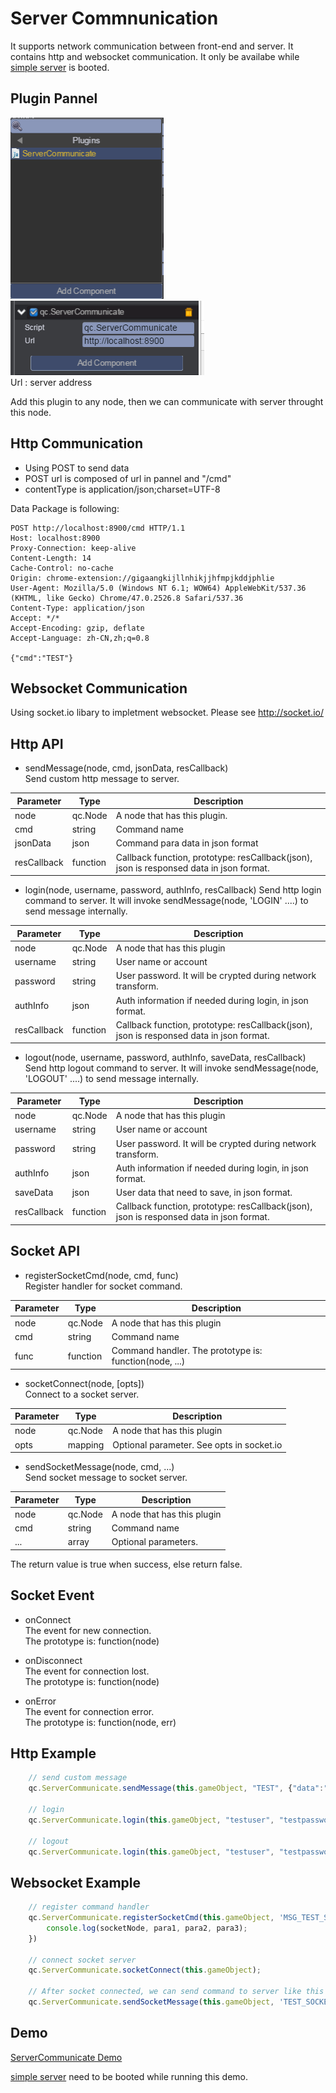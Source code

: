 # Server Commnunication
It supports network communication between front-end and server. It contains http and websocket communication. It only be availabe while [simple server](server.html) is booted.

## Plugin Pannel
![](images/add.png)   
![](images/serverComm.png)   
Url : server address

Add this plugin to any node, then we can communicate with server throught this node.

## Http Communication
* Using POST to send data
* POST url is composed of url in pannel and "/cmd"
* contentType is application/json;charset=UTF-8		

Data Package is following:
````
POST http://localhost:8900/cmd HTTP/1.1
Host: localhost:8900
Proxy-Connection: keep-alive
Content-Length: 14
Cache-Control: no-cache
Origin: chrome-extension://gigaangkijllnhikjjhfmpjkddjphlie
User-Agent: Mozilla/5.0 (Windows NT 6.1; WOW64) AppleWebKit/537.36 (KHTML, like Gecko) Chrome/47.0.2526.8 Safari/537.36
Content-Type: application/json
Accept: */*
Accept-Encoding: gzip, deflate
Accept-Language: zh-CN,zh;q=0.8

{"cmd":"TEST"}
````

## Websocket Communication  
Using socket.io libary to impletment websocket. Please see http://socket.io/  

## Http API
* sendMessage(node, cmd, jsonData, resCallback)		
Send custom http message to server.  

| Parameter | Type | Description |  
| ------------- | ------------- | -------------|  
| node | qc.Node | A node that has this plugin. |  
| cmd | string | Command name |  
| jsonData | json | Command para data in json format |  
| resCallback | function | Callback function, prototype: resCallback(json), json is responsed data in json format. |  

* login(node, username, password, authInfo, resCallback)
Send http login command to server. It will invoke sendMessage(node, 'LOGIN' ....) to send message internally.		

| Parameter | Type | Description |  
| ------------- | ------------- | -------------|  
| node | qc.Node | A node that has this plugin |  
| username | string | User name or account |  
| password | string | User password. It will be crypted during network transform. |  
| authInfo | json | Auth information if needed during login, in json format. |  
| resCallback | function | Callback function, prototype: resCallback(json), json is responsed data in json format. |  

* logout(node, username, password, authInfo, saveData, resCallback)		
Send http logout command to server. It will invoke sendMessage(node, 'LOGOUT' ....) to send message internally.	

| Parameter | Type | Description |  
| ------------- | ------------- | -------------|  
| node | qc.Node | A node that has this plugin |  
| username | string | User name or account |  
| password | string | User password. It will be crypted during network transform. |  
| authInfo | json | Auth information if needed during login, in json format. |  
| saveData | json | User data that need to save, in json format. |   
| resCallback | function | Callback function, prototype: resCallback(json), json is responsed data in json format. |  

## Socket API  
* registerSocketCmd(node, cmd, func)	
Register handler for socket command.	

| Parameter | Type | Description |  
| ------------- | ------------- | -------------|  
| node | qc.Node | A node that has this plugin |  
| cmd | string | Command name |  
| func | function | Command handler. The prototype is: function(node, ...) |  

* socketConnect(node, [opts])		
Connect to a socket server.

| Parameter | Type | Description |  
| ------------- | ------------- | -------------|   
| node | qc.Node | A node that has this plugin |  
| opts | mapping | Optional parameter. See opts in socket.io  |    

* sendSocketMessage(node, cmd, ...)		
Send socket message to socket server.   

| Parameter | Type | Description |  
| ------------- | ------------- | -------------|  
| node | qc.Node | A node that has this plugin |  
| cmd | string | Command name |  
| ... | array | Optional parameters.  |  
The return value is true when success, else return false.

## Socket Event  
* onConnect	 
The event for new connection.    
The prototype is: function(node)    

* onDisconnect	 
The event for connection lost.   
The prototype is: function(node)  
 
* onError	
The event for connection error.   
The prototype is: function(node, err)   

## Http Example
````javascript
	// send custom message
	qc.ServerCommunicate.sendMessage(this.gameObject, "TEST", {"data":"test"}, callback);
	
	// login
	qc.ServerCommunicate.login(this.gameObject, "testuser", "testpassword", {}, callback);
	
	// logout
	qc.ServerCommunicate.login(this.gameObject, "testuser", "testpassword", {}, {"data":"savedata"}, callback);
````


## Websocket Example
````javascript
	// register command handler
	qc.ServerCommunicate.registerSocketCmd(this.gameObject, 'MSG_TEST_SOCKET', function(socketNode, para1, para2, para3){
        console.log(socketNode, para1, para2, para3);
    })

    // connect socket server
    qc.ServerCommunicate.socketConnect(this.gameObject);
	
	// After socket connected, we can send command to server like this
    qc.ServerCommunicate.sendSocketMessage(this.gameObject, 'TEST_SOCKET', 'para1', 2, { value : 'test'} );  
````

## Demo
[ServerCommunicate Demo](http://engine.qiciengine.com/demo/Net/serverCommunicate/index.html)

[simple server](server.html) need to be booted while running this demo.